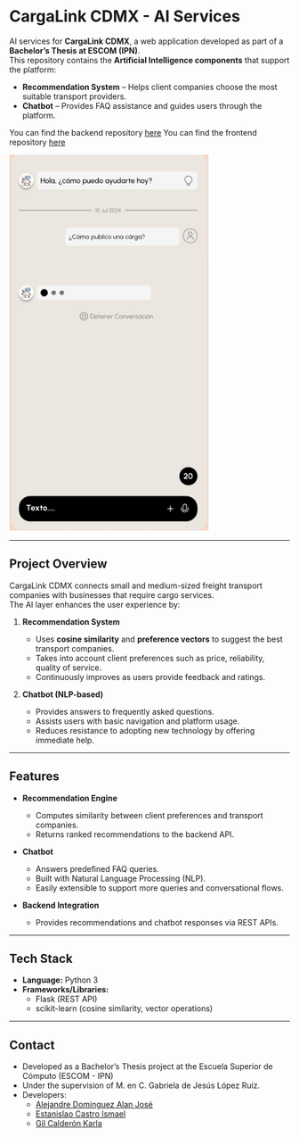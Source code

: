 # CargaLink CDMX - AI Services

AI services for **CargaLink CDMX**, a web application developed as part of a **Bachelor’s Thesis at ESCOM (IPN)**.  
This repository contains the **Artificial Intelligence components** that support the platform:  

- **Recommendation System** – Helps client companies choose the most suitable transport providers.  
- **Chatbot** – Provides FAQ assistance and guides users through the platform.  

You can find the backend repository [here](https://github.com/Shutman-ZTAY/CargaLink-BackEnd/)
You can find the frontend repository [here](https://github.com/H4d3rach/CargaLink-Frontend/)

![Chatbot view](chatbot.jpg)

---

## Project Overview

CargaLink CDMX connects small and medium-sized freight transport companies with businesses that require cargo services.  
The AI layer enhances the user experience by:  

1. **Recommendation System**  
   - Uses **cosine similarity** and **preference vectors** to suggest the best transport companies.  
   - Takes into account client preferences such as price, reliability, quality of service.  
   - Continuously improves as users provide feedback and ratings.  

2. **Chatbot (NLP-based)**  
   - Provides answers to frequently asked questions.  
   - Assists users with basic navigation and platform usage.  
   - Reduces resistance to adopting new technology by offering immediate help.  

---

## Features

- **Recommendation Engine**  
  - Computes similarity between client preferences and transport companies.  
  - Returns ranked recommendations to the backend API.  

- **Chatbot**  
  - Answers predefined FAQ queries.  
  - Built with Natural Language Processing (NLP).  
  - Easily extensible to support more queries and conversational flows.  

- **Backend Integration**  
  - Provides recommendations and chatbot responses via REST APIs.  

---

## Tech Stack

- **Language:** Python 3  
- **Frameworks/Libraries:**  
  - Flask (REST API)  
  - scikit-learn (cosine similarity, vector operations)  

---

## Contact
- Developed as a Bachelor’s Thesis project at the Escuela Superior de Cómputo (ESCOM - IPN)
- Under the supervision of M. en C. Gabriela de Jesús López Ruíz.
- Developers:
  - [Alejandre Dominguez Alan José](https://github.com/H4d3rach)
  - [Estanislao Castro Ismael](https://github.com/Shutman-ZTAY)
  - [Gil Calderón Karla](https://github.com/karla-gilcal)

